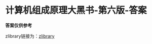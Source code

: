 # 计算机组成原理大黑书-第六版-答案
**答案仅供参考**

zlibrary链接为：[zlibrary](https://zh.z-lib.gs/book/29236750/84a035/%E8%AE%A1%E7%AE%97%E6%9C%BA%E7%BB%84%E6%88%90%E4%B8%8E%E8%AE%BE%E8%AE%A1-%E7%A1%AC%E4%BB%B6%E8%BD%AF%E4%BB%B6%E6%8E%A5%E5%8F%A3-mips%E7%89%88-%E5%8E%9F%E4%B9%A6%E7%AC%AC6%E7%89%88.html)
